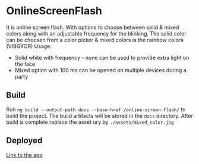 # OnlineScreenFlash

It is online screen flash.
With options to choose between solid & mixed colors along with an adjustable frequency for the blinking.
The solid color can be choosen from a color picker & mixed colors is the rainbow colors (VIBGYOR)
Usage:
- Solid white with frequency - none can be used to provide extra light on the face
- Mixed option with 100 ms can be opened on multiple devices during a party 

## Build

Run `ng build --output-path docs --base-href /online-screen-flash/` to build the project. The build artifacts will be stored in the `docs` directory.
After build is complete replace the asset ury by `./assets/mixed_color.jpg`

## Deployed

[Link to the app](https://aditeyas.github.io/online-screen-flash/)